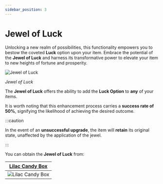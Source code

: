 ```yaml
---
sidebar_position: 3
---
```


# Jewel of Luck

Unlocking a new realm of possibilities, this functionality empowers you to bestow the coveted **Luck** option upon your item. Embrace the potential of the **Jewel of Luck** and harness its transformative power to elevate your item to new heights of fortune and prosperity.

![Jewel of Luck](/img/items/jewels/custom-green.png)

_Jewel of Luck_

The **Jewel of Luck** offers the ability to add the **Luck Option** to **any** of your items.

It is worth noting that this enhancement process carries a **success rate of 50%**, signifying the likelihood of achieving the desired outcome.

:::caution

In the event of an **unsuccessful upgrade**, the item will **retain** its original state, unaffected by the application of the jewel.

:::

You can obtain the **Jewel of Luck** from:

|   [Lilac Candy Box](/items/item-bags/misc/lilac-candy-box)   |
| :----------------------------------------------------------: |
| ![Lilac Candy Box](/img/items/item-bags/lilac-candy-box.png) |
